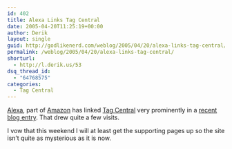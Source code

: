 ```yaml
---
id: 402
title: Alexa Links Tag Central
date: 2005-04-20T11:25:19+00:00
author: Derik
layout: single
guid: http://godlikenerd.com/weblog/2005/04/20/alexa-links-tag-central/
permalink: /weblog/2005/04/20/alexa-links-tag-central/
shorturl:
  - http://l.derik.us/53
dsq_thread_id:
  - "64768575"
categories:
  - Tag Central
---
```

[Alexa](http://www.alexa.com), part of [Amazon](http://www.amazon.com) has linked [Tag Central](http://tagcentral.net) very prominently in a [recent blog entry](http://awis.blogspot.com/2005/04/goodbye-old-media-hello-new-media.html). That drew quite a few visits.

I vow that this weekend I will at least get the supporting pages up so the site isn&#8217;t quite as mysterious as it is now.